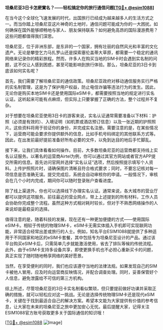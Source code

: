 **坦桑尼亚3日卡怎麽實名？——轻松搞定你的旅行通信问题[[TG💪+ @esim1088](https://t.me/s/esim1088)]**

在当今这个全球化飞速发展的时代，出国旅行已经成为越来越多人的生活方式之一。而当你踏上坦桑尼亚这片神奇的土地时，通信问题可能成为你的一大困扰。如何确保在国外能够顺畅地与家人、朋友保持联系？如何避免高昂的国际漫游费用？这些问题都值得我们深思。

坦桑尼亚，位于非洲东部，是东非的一个国家，拥有壮丽的自然风光和丰富的文化遗产。无论是攀登乞力马扎罗山还是探索塞伦盖蒂大草原，都需要一个稳定的通讯网络来记录你的精彩旅程。然而，许多人在购买当地的SIM卡时会遇到实名制的问题，这不仅让人感到困惑，甚至可能影响到旅行体验。那么，坦桑尼亚的3日卡到底该如何实名呢？

首先，我们需要了解坦桑尼亚的通信政策。坦桑尼亚政府对移动通信服务实行严格的实名制管理，这是为了保护用户权益，防止电信诈骗等违法行为的发生。因此，无论你是购买本地SIM卡还是使用国际eSIM卡，都需要按照当地的规定进行实名认证。这听起来可能有点麻烦，但实际上只要掌握了正确的方法，整个过程并不复杂。

对于想要在坦桑尼亚使用3日卡的游客来说，实名认证通常需要准备以下材料：护照（必须是有效的）、入境证明（如机票或酒店预订信息）以及一张近期的护照照片。这些资料将用于验证你的身份，并完成实名注册。需要注意的是，在某些情况下，运营商可能会要求你提供额外的信息，比如手机号码绑定的其他联系方式等。因此，在出发前最好提前准备好所有必要的文件，以免到达目的地后手忙脚乱。

接下来，让我们具体看看如何操作。目前，大多数坦桑尼亚的运营商都支持线上实名认证服务。以著名的运营商Airtel为例，你可以通过其官方网站或者官方APP提交所需的信息。首先访问官网并选择“实名认证”选项，然后按照提示填写个人资料。上传护照照片时，请确保图片清晰且符合格式要求；同时，不要忘记核对每一项信息是否准确无误。提交完成后，系统会自动审核你的申请。一般情况下，审核会在几个小时内完成，期间你可以随时登录账户查看进度。

除了线上渠道外，你也可以选择线下办理实名认证。通常来说，各大城市的营业厅都可以提供这项服务。前往最近的营业网点，带上上述提到的所有材料，工作人员会协助你完成整个流程。虽然这种方式相对耗时较长，但对于不熟悉网络操作的人来说却是最稳妥的选择。

值得注意的是，随着科技的发展，现在还有一种更加便捷的方式——使用国际eSIM卡。相较于传统的物理SIM卡，eSIM卡无需实体插入手机即可实现联网功能，非常适合经常出差或旅行的人士。例如，知名平台ESIM1088就提供了多种适用于不同国家和地区的eSIM卡套餐，其中包括专为坦桑尼亚设计的产品。通过该平台购买eSIM卡后，只需简单几步就能激活使用，省去了排队等候的传统流程。此外，由于eSIM卡支持多设备共享，即使更换手机也不必担心重新买卡的问题，真正实现了随时随地畅享网络的美好愿景。

当然，在享受便利的同时，我们也应该遵守当地的法律法规。如果发现自己的SIM卡被他人冒用，应及时向运营商反映情况，并配合调查处理。同时，妥善保管好个人信息，避免泄露给不可信的第三方机构。

综上所述，尽管坦桑尼亚的3日卡实名制看似繁琐，但只要提前做好功课并采取正确的措施，就可以轻松应对这一挑战。无论是选择传统物理SIM卡还是现代eSIM卡，关键在于找到最适合自己的解决方案。希望本文能为大家提供有价值的参考信息，让大家在未来的坦桑尼亚之旅中更加安心无忧。最后提醒大家，记得关注ESIM1088官方账号获取更多关于国际通信的知识哦！

[[TG💪+ @esim1088](https://t.me/s/esim1088) ![Image](https://i.postimg.cc/4NQfJmqS/Snipaste-2025-05-13-00-14-12.png)]